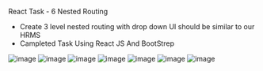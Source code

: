 
React Task - 6 Nested Routing
* Create 3 level nested routing with drop down UI should be similar to our HRMS 
 * Campleted Task Using React JS And BootStrep  

![image](https://user-images.githubusercontent.com/127378016/226527508-2206a8f3-9bbf-48d9-9d10-e2e98d04f8f2.png)
![image](https://user-images.githubusercontent.com/127378016/226527662-4112d642-72e5-4d83-93f8-09f2f7db05f3.png)
![image](https://user-images.githubusercontent.com/127378016/226527692-550fc97e-9c6e-42b8-9cc5-d2bf153c97b8.png)
![image](https://user-images.githubusercontent.com/127378016/226527717-21313fb5-28e2-4bff-a9b3-4e2cd197d747.png)
![image](https://user-images.githubusercontent.com/127378016/226527748-cd112794-25f9-4838-af83-77404692a01f.png)
![image](https://user-images.githubusercontent.com/127378016/226527772-c88d3992-789c-4a69-b7d5-6574554bacc1.png)
![image](https://user-images.githubusercontent.com/127378016/226527789-a752f788-e916-4938-96dc-108fcddcf108.png)

